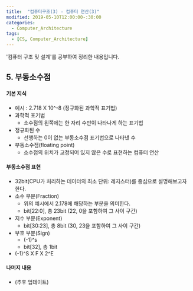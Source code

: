 ```yaml
---
title:  "컴퓨터구조(3) - 컴퓨터 연산(3)"
modified: 2019-05-10T12:00:00-:30:00
categories:
  - Computer_Architecture
tags:
  - [CS, Computer_Architecture]
---
```


'컴퓨터 구조 및 설계'를 공부하여 정리한 내용입니다.

## 5. 부동소수점

#### 기본 지식

-   예시 : 2.718 X 10^-8 (정규화된 과학적 표기법)
-   과학적 표기법
    -   소수점의 왼쪽에는 한 자리 수만이 나타나게 하는 표기법
-   정규화된 수
    -   선행하는 0이 없는 부동소수점 표기법으로 나타낸 수
-   부동소수점(floating point)
    -   소수점의 위치가 고정되어 있지 않은 수로 표현하는 컴퓨터 연산

#### 부동소수점 표현

-   32bit(CPU가 처리하는 데이터의 최소 단위: 레지스터)를 중심으로 설명해보고자 한다.
-   소수 부분(Fraction)
    -   위의 예시에서 2.178에 해당하는 부분을 의미한다.
    -   bit[22:0], 총 23bit (22, 0을 포함하여 그 사이 구간)
-   지수 부분(Exponent)
    -   bit[30:23], 총 8bit (30, 23을 포함하여 그 사이 구간)
-   부호 부분(Sign)
    -   (-1)^s
    -   bit[32], 총 1bit
-   (-1)^S X F X 2^E


#### 나머지 내용
- (추후 업데이트)
